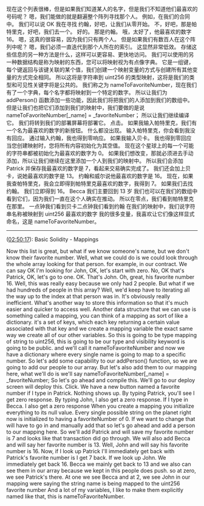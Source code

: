 现在这个列表很棒，但是如果我们知道某人的名字，但是我们不知道他们最喜欢的号码呢？ 嗯，我们能做的就是翻遍整个阵列寻找那个人。
例如，在我们的合同中。 我们可以说 OK 我在寻找
约翰，好吧，让我们从零开始。 不，好吧，那是帕特里克，好吧，我们去一个。 好的。 那是约翰。 哦，太好了，他最喜欢的数字 16。
嗯，这真的很容易，因为我们只有两个人。 但是如果我们有数百人在这个阵列中呢？
嗯，我们必须一直迭代到那个人所在的索引。 这显然非常低效。
存储这些信息的另一种方法是什么，这样可以更容易、更快地访问。
我们可以使用的另一种数据结构是称为映射的东西，您可以将映射视为有点像字典。
它是一组键，每个键返回与该键关联的某个值，我们创建一个映射变量的方式与创建所有其他变量的方式完全相同。
所以这将是字符串到 uint256 的类型映射，这将是我们的类型和可见性关键字将是公共的。
我们称之为 nameToFavoriteNumber，现在我们有了一个字典，每个名字都将映射到一个特定的数字。
所以让我们为 addPerson() 函数添加一些功能，因此我们将把我们的人添加到我们的数组中。
但是让我们也把它们添加到我们的映射中，我们要做的是说 nameToFavoriteNumber[_name] = \_favoriteNumber；
所以让我们继续编译它。 我们将转到我们的部署屏幕将部署它。 点击。
如果我输入帕特里克，我们有一个名为最喜欢的数字的新按钮。 什么都没出现。
输入帕特里克，你会看到我没有回应。 通过输入约翰，我也得到零响应。 如果我输入贝卡。 我也得到零回应
当您创建映射时，您将所有内容初始化为其空值。
现在这个星球上的每一个可能的字符串都被初始化为最喜欢的数字为 0。
如果我们想改变，那就必须进去手动添加，所以让我们继续在这里添加一个人到我们的映射中。
所以我们会添加 Patrick 并保存我最喜欢的数字是 7，看起来交易确实完成了。
我们还会加上贝卡，说她最喜欢的数字是 13。 约翰和威尔说他最喜欢的数字是 16。
现在，如果我查帕特里克，我会立即得到帕特里克最喜欢的数字，我得到 7。
如果我们去找约翰。 我们立即得到 16。 Becca 我们主要回到 13 岁
我们也可以在我们的数组中看到它们，因为我们一直在这个人确实在推动。
所以在零点，我们看到帕特里克在那里。 一点钟我们看到贝卡二点钟我们看到约翰
在我们的映射中，我们说字符串名称被映射到 uint256 最喜欢的数字
我的很多变量，我喜欢让它们像这样显式命名，这是 nameToFavoriteNumber。

---

([02:50:17](https://www.youtube.com/watch?v=gyMwXuJrbJQ&t=10217s)): Basic Solidity - Mappings

Now this list is great, but what if we know someone's name, but we don't know their favorite number. Well, what we could do is we could look through the whole array looking for that person.
for example, in our contract. We can say OK I'm looking for
John, OK, let's start with zero. No, OK that's Patrick, OK, let's go to one. OK. That's John. Oh, great, his favorite number 16.
Well, this was really easy because we only had 2 people. But what if we had hundreds of people in this array?
Well, we'd keep have to iterating all the way up to the index at that person was in. It's obviously really inefficient.
What's another way to store this information so that it's much easier and quicker to access well.
Another data structure that we can use is something called a mapping, you can think of a mapping as sort of like a dictionary.
it's a set of keys, which each key returning a certain value associated with that key and we create a mapping variable the exact same way we create all of our other variables.
So this is going to be type mapping of string to uint256, this is going to be our type and visibility keyword is going to be public.
and we'll call it nameToFavoriteNumber and now we have a dictionary where every single name is going to map to a specific number.
So let's add some capability to our addPerson() function, so we are going to add our people to our array.
But let's also add them to our mapping here, what we'll do is we'll say nameToFavoriteNumber[_name] = \_favoriteNumber;
So let's go ahead and compile this. We'll go to our deploy screen will deploy this. Click.
We have a new button named a favorite number if I type in Patrick. Nothing shows up.
By typing Patrick, you'll see I get zero response. By typing John, I also get a zero response. If I type in Becca. I also get a zero response
When you create a mapping you initialize everything to its null value.
Every single possible string on the planet right now is initialized to having a favoriteNumber of 0.
If we want to change that will have to go in and manually add that so let's go ahead and add a person to our mapping here.
So we'll add Patrick and will save my favorite number is 7 and looks like that transaction did go through.
We will also add Becca and will say her favorite number is 13. Well, John and will say his favorite number is 16.
Now, if I look up Patrick I'll immediately get back with Patrick's favorite number is I get 7 back.
If we look up John. We immediately get back 16. Becca we mainly get back to 13
and we also can see them in our array because we kept in this people does push.
so at zero, we see Patrick's there. At one we see Becca and at 2, we see John
in our mapping were saying the string name is being mapped to the uint256 favorite number
And a lot of my variables, I like to make them explicitly named like that, this is nameToFavoriteNumber.
